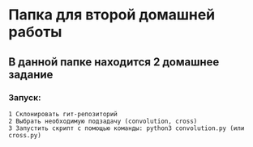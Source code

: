 # Папка для второй домашней работы 
## В данной папке находится 2 домашнее задание
### Запуск:
    1 Склонировать гит-репозиторий 
    2 Выбрать необходимую подзадачу (convolution, cross) 
    3 Запустить скрипт с помощью команды: python3 convolution.py (или cross.py)